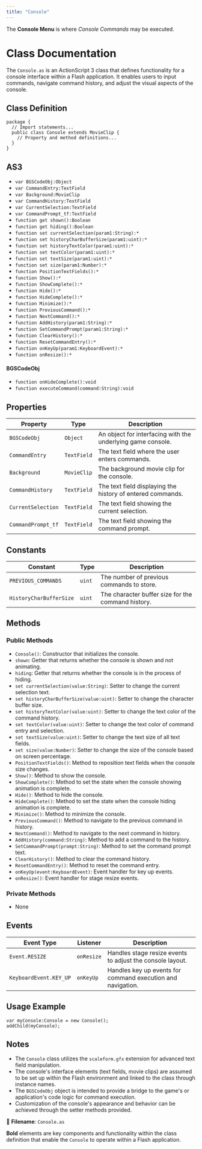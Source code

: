 ```yaml
---
title: "Console"
---
```


The **Console Menu** is where *Console Commands* may be executed.


# Class Documentation
The `Console.as` is an ActionScript 3 class that defines functionality for a console interface within a Flash application.
It enables users to input commands, navigate command history, and adjust the visual aspects of the console.


## Class Definition

```as3
package {
  // Import statements...
  public class Console extends MovieClip {
    // Property and method definitions...
  }
}
```

## AS3
* `var BGSCodeObj:Object`
* `var CommandEntry:TextField`
* `var Background:MovieClip`
* `var CommandHistory:TextField`
* `var CurrentSelection:TextField`
* `var CommandPrompt_tf:TextField`
* `function get shown():Boolean`
* `function get hiding():Boolean`
* `function set currentSelection(param1:String):*`
* `function set historyCharBufferSize(param1:uint):*`
* `function set historyTextColor(param1:uint):*`
* `function set textColor(param1:uint):*`
* `function set textSize(param1:uint):*`
* `function set size(param1:Number):*`
* `function PositionTextFields():*`
* `function Show():*`
* `function ShowComplete():*`
* `function Hide():*`
* `function HideComplete():*`
* `function Minimize():*`
* `function PreviousCommand():*`
* `function NextCommand():*`
* `function AddHistory(param1:String):*`
* `function SetCommandPrompt(param1:String):*`
* `function ClearHistory():*`
* `function ResetCommandEntry():*`
* `function onKeyUp(param1:KeyboardEvent):*`
* `function onResize():*`

#### BGSCodeObj
* `function onHideComplete():void`
* `function executeCommand(command:String):void`


## Properties

| Property                  | Type            | Description                                                  |
|---------------------------|-----------------|--------------------------------------------------------------|
| `BGSCodeObj`              | `Object`        | An object for interfacing with the underlying game console.   |
| `CommandEntry`            | `TextField`     | The text field where the user enters commands.               |
| `Background`              | `MovieClip`     | The background movie clip for the console.                   |
| `CommandHistory`          | `TextField`     | The text field displaying the history of entered commands.   |
| `CurrentSelection`        | `TextField`     | The text field showing the current selection.                |
| `CommandPrompt_tf`        | `TextField`     | The text field showing the command prompt.                   |

## Constants

| Constant                 | Type    | Description                                              |
|--------------------------|---------|----------------------------------------------------------|
| `PREVIOUS_COMMANDS`      | `uint`  | The number of previous commands to store.                |
| `HistoryCharBufferSize`  | `uint`  | The character buffer size for the command history.       |


## Methods

### Public Methods

- `Console()`: Constructor that initializes the console.
- `shown`: Getter that returns whether the console is shown and not animating.
- `hiding`: Getter that returns whether the console is in the process of hiding.
- `set currentSelection(value:String)`: Setter to change the current selection text.
- `set historyCharBufferSize(value:uint)`: Setter to change the character buffer size.
- `set historyTextColor(value:uint)`: Setter to change the text color of the command history.
- `set textColor(value:uint)`: Setter to change the text color of command entry and selection.
- `set textSize(value:uint)`: Setter to change the text size of all text fields.
- `set size(value:Number)`: Setter to change the size of the console based on screen percentage.
- `PositionTextFields()`: Method to reposition text fields when the console size changes.
- `Show()`: Method to show the console.
- `ShowComplete()`: Method to set the state when the console showing animation is complete.
- `Hide()`: Method to hide the console.
- `HideComplete()`: Method to set the state when the console hiding animation is complete.
- `Minimize()`: Method to minimize the console.
- `PreviousCommand()`: Method to navigate to the previous command in history.
- `NextCommand()`: Method to navigate to the next command in history.
- `AddHistory(command:String)`: Method to add a command to the history.
- `SetCommandPrompt(prompt:String)`: Method to set the command prompt text.
- `ClearHistory()`: Method to clear the command history.
- `ResetCommandEntry()`: Method to reset the command entry.
- `onKeyUp(event:KeyboardEvent)`: Event handler for key up events.
- `onResize()`: Event handler for stage resize events.


### Private Methods
- None


## Events

| Event Type          | Listener        | Description                                    |
|---------------------|-----------------|------------------------------------------------|
| `Event.RESIZE`      | `onResize`      | Handles stage resize events to adjust the console layout. |
| `KeyboardEvent.KEY_UP` | `onKeyUp`    | Handles key up events for command execution and navigation. |


## Usage Example

```as3
var myConsole:Console = new Console();
addChild(myConsole);
```


## Notes
- The `Console` class utilizes the `scaleform.gfx` extension for advanced text field manipulation.
- The console's interface elements (text fields, movie clips) are assumed to be set up within the Flash environment and linked to the class through instance names.
- The `BGSCodeObj` object is intended to provide a bridge to the game's or application's code logic for command execution.
- Customization of the console's appearance and behavior can be achieved through the setter methods provided.


📂 **Filename**: `Console.as`

**Bold** elements are key components and functionality within the class definition that enable the `Console` to operate within a Flash application.
